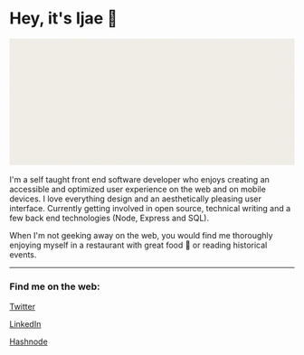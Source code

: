 # Hey, it's Ijae :blue_heart:

<img src="ijeomaemeruwa.gif" alt="ijeoma emeruwa gif" />

I'm a self taught front end software developer who enjoys creating an accessible and optimized user experience on the web and on mobile devices. I love everything design and an aesthetically pleasing user interface. Currently getting involved in open source, technical writing and a few back end technologies (Node, Express and SQL).

When I'm not geeking away on the web, you would find me thoroughly enjoying myself in a restaurant with great food :herb: or reading historical events.

---

### Find me on the web: 

[Twitter](https://twitter.com/ijeomaemeruwa)

[LinkedIn](https://linkedin/in/ijeoma-emeruwa)

[Hashnode](https://helloijeoma.hashnode.dev/)
